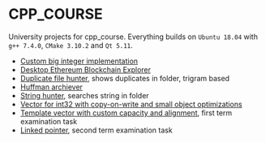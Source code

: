 # CPP_COURSE
University projects for cpp_course. Everything builds on ```Ubuntu 18.04``` with ```g++ 7.4.0```, ```CMake 3.10.2``` and ```Qt 5.11```.
* [Custom big integer implementation](bigint)
* [Desktop Ethereum Blockchain Explorer](DEBE)
* [Duplicate file hunter](DFH), shows duplicates in folder, trigram based
* [Huffman archiever](HUFFMAN)
* [String hunter](SH), searches string in folder
* [Vector for int32 with copy-on-write and small object optimizations](fast32Vector)
* [Template vector with custom capacity and alignment](exam), first term examination task
* [Linked pointer](linked_ptr_exam), second term examination task